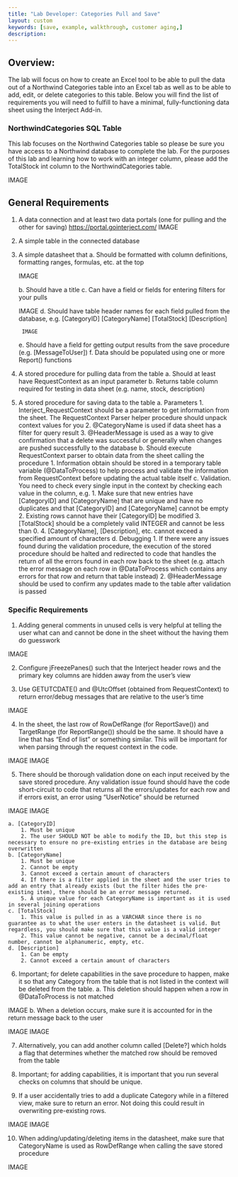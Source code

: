 ```yaml
---
title: "Lab Developer: Categories Pull and Save"
layout: custom
keywords: [save, example, walkthrough, customer aging,]
description:
---
```

##  **Overview:**

The lab will focus on how to create an Excel tool to be able to pull the data out of a Northwind Categories table into an Excel tab as well as to be able to add, edit, or delete categories to this table. Below you will find the list of requirements you will need to fulfill to have a minimal, fully-functioning data sheet using the Interject Add-in. 

###  NorthwindCategories SQL Table 

This lab focuses on the Northwind Categories table so please be sure you have access to a Northwind database to complete the lab.
For the purposes of this lab and learning how to work with an integer column, please add the TotalStock int column to the NorthwindCategories table.

IMAGE

## General Requirements

1. A data connection and at least two data portals (one for pulling and the other for saving)
    https://portal.gointerject.com/
IMAGE

2. A simple table in the connected database
3. A simple datasheet that
    a. Should be formatted with column definitions, formatting ranges, formulas, etc. at the top
    
    IMAGE

    b. Should have a title
    c. Can have a field or fields for entering filters for your pulls

    IMAGE
    d. Should have table header names for each field pulled from the database, e.g.
        [CategoryID]
        [CategoryName]
        [TotalStock]
        [Description]

        IMAGE
    
    e. Should have a field for getting output results from the save procedure (e.g. [MessageToUser])
    f. Data should be populated using one or more Report() functions
4. A stored procedure for pulling data from the table
    a. Should at least have RequestContext as an input parameter
    b. Returns table column required for testing in data sheet (e.g. name, stock, description)
5. A stored procedure for saving data to the table
    a. Parameters
        1. Interject_RequestContext should be a parameter to get information from the sheet. The RequestContext Parser helper procedure should unpack context values for you
        2. @CategoryName is used if data sheet has a filter for query result
        3. @HeaderMessage is used as a way to give confirmation that a delete was successful or       generally when changes are pushed successfully to the database
    b. Should execute RequestContext parser to obtain data from the sheet calling the procedure
        1. Information obtain should be stored in a temporary table variable (@DataToProcess) to help process and validate the information from RequestContext before updating the actual table itself
    c. Validation. You need to check every single input in the context by checking each value in the column, e.g.
        1. Make sure that new entries have [CategoryID] and [CategoryName] that are unique and have no duplicates and that [CategoryID] and [CategoryName] cannot be empty 
        2. Existing rows cannot have their [CategoryID] be modified
        3. [TotalStock] should be a completely valid INTEGER and cannot be less than 0.
        4. [CategoryName], [Description], etc. cannot exceed a specified amount of characters
    d. Debugging
        1. If there were any issues found during the validation procedure, the execution of the stored procedure should be halted and redirected to code that handles the return of all the errors found in each row back to the sheet (e.g. attach the error message on each row in @DataToProcess which contains any errors for that row and return that table instead)
        2. @HeaderMessage should be used to confirm any updates made to the table after validation is passed

### Specific Requirements

1. Adding general comments in unused cells is very helpful at telling the user what can and cannot be done in the sheet without the having them do guesswork

IMAGE

2. Configure jFreezePanes() such that the Interject header rows and the primary key columns are hidden away from the user’s view

3. Use GETUTCDATE() and @UtcOffset (obtained from RequestContext) to return error/debug messages that are relative to the user’s time

IMAGE

4. In the sheet, the last row of RowDefRange (for ReportSave()) and TargetRange (for ReportRange()) should be the same. It should have a line that has “End of list” or something similar. This will be important for when parsing through the request context in the code.

IMAGE
IMAGE

5. There should be thorough validation done on each input received by the save stored procedure. Any validation issue found should have the code short-circuit to code that returns all the errors/updates for each row and if errors exist, an error using “UserNotice” should be returned

IMAGE
IMAGE

    a. [CategoryID]
        1. Must be unique
        2. The user SHOULD NOT be able to modify the ID, but this step is necessary to ensure no pre-existing entries in the database are being overwritten
    b. [CategoryName]
        1. Must be unique
        2. Cannot be empty
        3. Cannot exceed a certain amount of characters
        4. If there is a filter applied in the sheet and the user tries to add an entry that already exists (but the filter hides the pre-existing item), there should be an error message returned. 
        5. A unique value for each CategoryName is important as it is used in several joining operations
    c. [TotalStock]
        1. This value is pulled in as a VARCHAR since there is no guarantee as to what the user enters in the datasheet is valid. But regardless, you should make sure that this value is a valid integer
        2. This value cannot be negative, cannot be a decimal/float number, cannot be alphanumeric, empty, etc.
    d. [Description]
        1. Can be empty
        2. Cannot exceed a certain amount of characters
6. Important; for delete capabilities in the save procedure to happen, make it so that any Category from the table that is not listed in the context will be deleted from the table.
    a. This deletion should happen when a row in @DataToProcess is not matched

IMAGE
    b. When a deletion occurs, make sure it is accounted for in the return message back to the user

IMAGE 
IMAGE

7. Alternatively, you can add another column called [Delete?] which holds a flag that determines whether the matched row should be removed from the table

8. Important; for adding capabilities, it is important that you run several checks on columns that should be unique.

9. If a user accidentally tries to add a duplicate Category while in a filtered view, make sure to return an error. Not doing this could result in overwriting pre-existing rows.

IMAGE
IMAGE

10. When adding/updating/deleting items in the datasheet, make sure that CategoryName is used as RowDefRange when calling the save stored procedure



IMAGE












